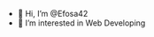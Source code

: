 - 👋 Hi, I’m @Efosa42
- 👀 I’m interested in Web Developing


<!---
Efosa42/Efosa42 is a ✨ special ✨ repository because its `README.md` (this file) appears on your GitHub profile.
You can click the Preview link to take a look at your changes.
--->

